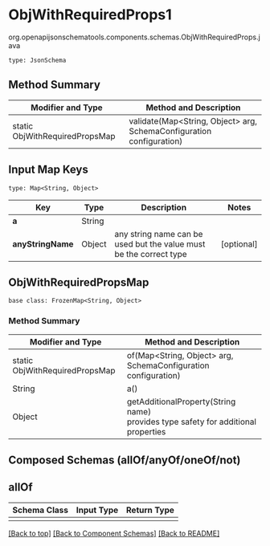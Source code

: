 # ObjWithRequiredProps1
org.openapijsonschematools.components.schemas.ObjWithRequiredProps.java
```
type: JsonSchema
```

## Method Summary
| Modifier and Type | Method and Description |
| ----------------- | ---------------------- |
| static ObjWithRequiredPropsMap | validate(Map<String, Object> arg, SchemaConfiguration configuration) |

## Input Map Keys
```
type: Map<String, Object>
```
Key | Type |  Description | Notes
------------ | ------------- | ------------- | -------------
**a** | String |  |
**anyStringName** | Object | any string name can be used but the value must be the correct type | [optional]

## ObjWithRequiredPropsMap
```
base class: FrozenMap<String, Object>
```

### Method Summary
| Modifier and Type | Method and Description |
| ----------------- | ---------------------- |
| static ObjWithRequiredPropsMap | of(Map<String, Object> arg, SchemaConfiguration configuration) |
| String | a()<br> |
| Object | getAdditionalProperty(String name)<br>provides type safety for additional properties |

## Composed Schemas (allOf/anyOf/oneOf/not)
## allOf
Schema Class | Input Type | Return Type
------------ | ---------- | -----------
 |  | 

[[Back to top]](#top) [[Back to Component Schemas]](../../../README.md#Component-Schemas) [[Back to README]](../../../README.md)
